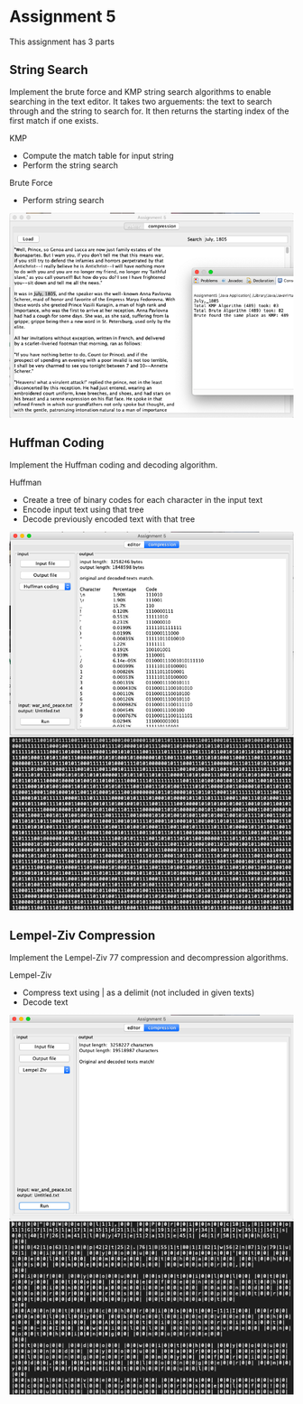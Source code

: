 # Assignment 5

This assignment has 3 parts

## String Search

Implement the brute force and KMP string search algorithms to enable searching in
the text editor. It takes two arguements: the text to search through and the string
to search for. It then returns the starting index of the first match if one exists.

KMP
  -   Compute the match table for input string
  -   Perform the string search
  
Brute Force
  -   Perform string search

![](String%20Search%20Results.png)
  
## Huffman Coding

Implement the Huffman coding and decoding algorithm. 

Huffman 
  -   Create a tree of binary codes for each character in the input text
  -   Encode input text using that tree
  -   Decode previously encoded text with that tree

![](Huffman%20Coding.png)
![](Huffman%20Coding%20Results.png)
  
## Lempel-Ziv Compression

Implement the Lempel-Ziv 77 compression and decompression algorithms.

Lempel-Ziv
  -   Compress text using | as a delimit (not included in given texts)
  -   Decode text

![](Lempel-Ziv.png)
![](Lempel-Ziv%20Results.png)
